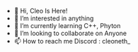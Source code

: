 - 👋 Hi, Cleo Is Here!
- 👀 I’m interested in anything
- 🌱 I’m currently learning C++, Phyton
- 💞️ I’m looking to collaborate on Anyone
- 📫 How to reach me Discord : cleoneth_

<!---
CleoNeth/CleoNeth is a ✨ special ✨ repository because its `README.md` (this file) appears on your GitHub profile.
You can click the Preview link to take a look at your changes.
--->
